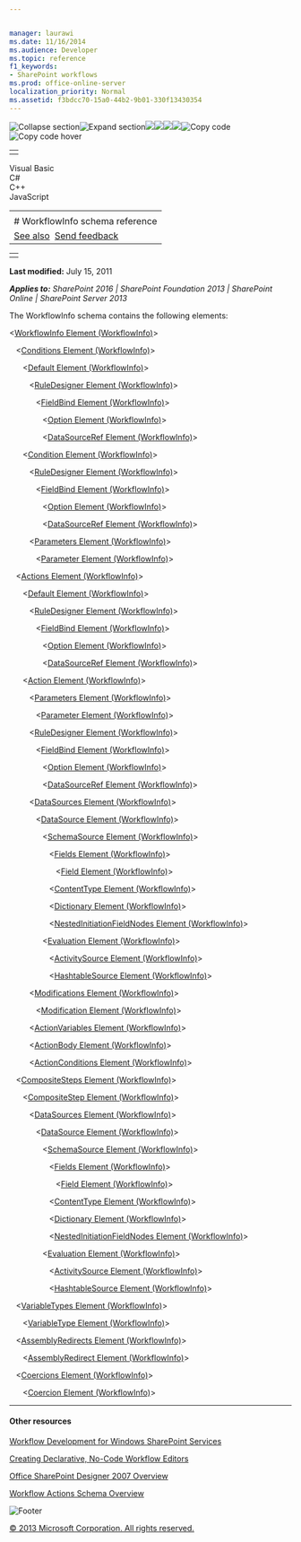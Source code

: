 ```yaml
---


manager: laurawi
ms.date: 11/16/2014
ms.audience: Developer
ms.topic: reference
f1_keywords:
- SharePoint workflows
ms.prod: office-online-server
localization_priority: Normal
ms.assetid: f3bdcc70-15a0-44b2-9b01-330f13430354
---
```


![Collapse
section](../icons/collapse_all.gif "Collapse section")![Expand
section](../icons/expand_all.gif "Expand section")![](../icons/collapse_all.gif)![](../icons/expand_all.gif)![](../icons/dropdown.gif)![](../icons/dropdownHover.gif)![Copy
code](../icons/copycode.gif "Copy code")![Copy code
hover](../icons/copycodeHighlight.gif "Copy code hover")
<table>
<tbody>
<tr class="odd">
<td align="left"></td>
</tr>
</tbody>
</table>

Visual Basic  
C\#  
C++  
JavaScript  

<table>
<tbody>
<tr class="odd">
<td align="left"><span id="runningHeaderText"></span></td>
</tr>
<tr class="even">
<td align="left"># WorkflowInfo schema reference</td>
</tr>
<tr class="odd">
<td align="left"><a href="#seeAlsoToggle">See also</a>  <span id="headfeedbackarea" class="feedbackhead"><a href="javascript:SubmitFeedback(&#39;docthis@Microsoft.com&#39;,&#39;&#39;,&#39;&#39;,&#39;&#39;,&#39;1.0.18082.1225&#39;,&#39;%0\dThank%20you%20for%20your%20feedback.%20The%20developer%20writing%20teams%20use%20your%20feedback%20to%20improve%20documentation.%20While%20we%20are%20reviewing%20your%20feedback,%20we%20may%20send%20you%20e-mail%20to%20ask%20for%20clarification%20or%20feedback%20on%20a%20solution.%20We%20do%20not%20use%20your%20e-mail%20address%20for%20any%20other%20purpose%20and%20we%20delete%20it%20after%20we%20finish%20our%20review.%0\AFor%20further%20information%20about%20the%20privacy%20policies%20of%20Microsoft,%20please%20see%20http://privacy.microsoft.com/en-us/default.aspx.%0\A%0\d&#39;,&#39;Customer%20feedback&#39;);">Send feedback</a></span></td>
</tr>
</tbody>
</table>

<table>
<colgroup>
<col width="100%" />
</colgroup>
<tbody>
<tr class="odd">
<td align="left"></td>
</tr>
</tbody>
</table>

**Last modified:** July 15, 2011

***Applies to:** SharePoint 2016 | SharePoint Foundation 2013 |
SharePoint Online | SharePoint Server 2013*

The WorkflowInfo schema contains the following elements:

\<<span sdata="link">[WorkflowInfo Element
(WorkflowInfo)](workflowinfo-element-workflowinfo.htm)</span>\>

   \<<span sdata="link">[Conditions Element
(WorkflowInfo)](conditions-element-workflowinfo.htm)</span>\>

      \<<span sdata="link">[Default Element
(WorkflowInfo)](default-element-workflowinfo.htm)</span>\>

         \<<span sdata="link">[RuleDesigner Element
(WorkflowInfo)](ruledesigner-element-workflowinfo.htm)</span>\>

            \<<span sdata="link">[FieldBind Element
(WorkflowInfo)](fieldbind-element-workflowinfo.htm)</span>\>

               \<<span sdata="link">[Option Element
(WorkflowInfo)](option-element-workflowinfo.htm)</span>\>

               \<<span sdata="link">[DataSourceRef Element
(WorkflowInfo)](datasourceref-element-workflowinfo.htm)</span>\>

      \<<span sdata="link">[Condition Element
(WorkflowInfo)](condition-element-workflowinfo.htm)</span>\>

         \<<span sdata="link">[RuleDesigner Element
(WorkflowInfo)](ruledesigner-element-workflowinfo.htm)</span>\>

            \<<span sdata="link">[FieldBind Element
(WorkflowInfo)](fieldbind-element-workflowinfo.htm)</span>\>

               \<<span sdata="link">[Option Element
(WorkflowInfo)](option-element-workflowinfo.htm)</span>\>

               \<<span sdata="link">[DataSourceRef Element
(WorkflowInfo)](datasourceref-element-workflowinfo.htm)</span>\>

         \<<span sdata="link">[Parameters Element
(WorkflowInfo)](parameters-element-workflowinfo.htm)</span>\>

            \<<span sdata="link">[Parameter Element
(WorkflowInfo)](parameter-element-workflowinfo.htm)</span>\>

   \<<span sdata="link">[Actions Element
(WorkflowInfo)](actions-element-workflowinfo.htm)</span>\>

      \<<span sdata="link">[Default Element
(WorkflowInfo)](default-element-workflowinfo.htm)</span>\>

         \<<span sdata="link">[RuleDesigner Element
(WorkflowInfo)](ruledesigner-element-workflowinfo.htm)</span>\>

            \<<span sdata="link">[FieldBind Element
(WorkflowInfo)](fieldbind-element-workflowinfo.htm)</span>\>

               \<<span sdata="link">[Option Element
(WorkflowInfo)](option-element-workflowinfo.htm)</span>\>

               \<<span sdata="link">[DataSourceRef Element
(WorkflowInfo)](datasourceref-element-workflowinfo.htm)</span>\>

      \<<span sdata="link">[Action Element
(WorkflowInfo)](action-element-workflowinfo.htm)</span>\>

         \<<span sdata="link">[Parameters Element
(WorkflowInfo)](parameters-element-workflowinfo.htm)</span>\>

            \<<span sdata="link">[Parameter Element
(WorkflowInfo)](parameter-element-workflowinfo.htm)</span>\>

         \<<span sdata="link">[RuleDesigner Element
(WorkflowInfo)](ruledesigner-element-workflowinfo.htm)</span>\>

            \<<span sdata="link">[FieldBind Element
(WorkflowInfo)](fieldbind-element-workflowinfo.htm)</span>\>

               \<<span sdata="link">[Option Element
(WorkflowInfo)](option-element-workflowinfo.htm)</span>\>

               \<<span sdata="link">[DataSourceRef Element
(WorkflowInfo)](datasourceref-element-workflowinfo.htm)</span>\>

         \<<span sdata="link">[DataSources Element
(WorkflowInfo)](datasources-element-workflowinfo.htm)</span>\>

            \<<span sdata="link">[DataSource Element
(WorkflowInfo)](datasource-element-workflowinfo.htm)</span>\>

               \<<span sdata="link">[SchemaSource Element
(WorkflowInfo)](schemasource-element-workflowinfo.htm)</span>\>

                  \<<span sdata="link">[Fields Element
(WorkflowInfo)](fields-element-workflowinfo.htm)</span>\>

                     \<<span sdata="link">[Field Element
(WorkflowInfo)](field-element-workflowinfo.htm)</span>\>

                  \<<span sdata="link">[ContentType Element
(WorkflowInfo)](contenttype-element-workflowinfo.htm)</span>\>

                  \<<span sdata="link">[Dictionary Element
(WorkflowInfo)](dictionary-element-workflowinfo.htm)</span>\>

                  \<<span sdata="link">[NestedInitiationFieldNodes
Element
(WorkflowInfo)](nestedinitiationfieldnodes-element-workflowinfo.htm)</span>\>

               \<<span sdata="link">[Evaluation Element
(WorkflowInfo)](evaluation-element-workflowinfo.htm)</span>\>

                  \<<span sdata="link">[ActivitySource Element
(WorkflowInfo)](activitysource-element-workflowinfo.htm)</span>\>

                  \<<span sdata="link">[HashtableSource Element
(WorkflowInfo)](hashtablesource-element-workflowinfo.htm)</span>\>

         \<<span sdata="link">[Modifications Element
(WorkflowInfo)](modifications-element-workflowinfo.htm)</span>\>

            \<<span sdata="link">[Modification Element
(WorkflowInfo)](modification-element-workflowinfo.htm)</span>\>

         \<<span sdata="link">[ActionVariables Element
(WorkflowInfo)](actionvariables-element-workflowinfo.htm)</span>\>

         \<<span sdata="link">[ActionBody Element
(WorkflowInfo)](actionbody-element-workflowinfo.htm)</span>\>

         \<<span sdata="link">[ActionConditions Element
(WorkflowInfo)](actionconditions-element-workflowinfo.htm)</span>\>

   \<<span sdata="link">[CompositeSteps Element
(WorkflowInfo)](compositesteps-element-workflowinfo.htm)</span>\>

      \<<span sdata="link">[CompositeStep Element
(WorkflowInfo)](compositestep-element-workflowinfo.htm)</span>\>

         \<<span sdata="link">[DataSources Element
(WorkflowInfo)](datasources-element-workflowinfo.htm)</span>\>

            \<<span sdata="link">[DataSource Element
(WorkflowInfo)](datasource-element-workflowinfo.htm)</span>\>

               \<<span sdata="link">[SchemaSource Element
(WorkflowInfo)](schemasource-element-workflowinfo.htm)</span>\>

                  \<<span sdata="link">[Fields Element
(WorkflowInfo)](fields-element-workflowinfo.htm)</span>\>

                     \<<span sdata="link">[Field Element
(WorkflowInfo)](field-element-workflowinfo.htm)</span>\>

                  \<<span sdata="link">[ContentType Element
(WorkflowInfo)](contenttype-element-workflowinfo.htm)</span>\>

                  \<<span sdata="link">[Dictionary Element
(WorkflowInfo)](dictionary-element-workflowinfo.htm)</span>\>

                  \<<span sdata="link">[NestedInitiationFieldNodes
Element
(WorkflowInfo)](nestedinitiationfieldnodes-element-workflowinfo.htm)</span>\>

               \<<span sdata="link">[Evaluation Element
(WorkflowInfo)](evaluation-element-workflowinfo.htm)</span>\>

                  \<<span sdata="link">[ActivitySource Element
(WorkflowInfo)](activitysource-element-workflowinfo.htm)</span>\>

                  \<<span sdata="link">[HashtableSource Element
(WorkflowInfo)](hashtablesource-element-workflowinfo.htm)</span>\>

   \<<span sdata="link">[VariableTypes Element
(WorkflowInfo)](variabletypes-element-workflowinfo.htm)</span>\>

      \<<span sdata="link">[VariableType Element
(WorkflowInfo)](variabletype-element-workflowinfo.htm)</span>\>

   \<<span sdata="link">[AssemblyRedirects Element
(WorkflowInfo)](assemblyredirects-element-workflowinfo.htm)</span>\>

      \<<span sdata="link">[AssemblyRedirect Element
(WorkflowInfo)](assemblyredirect-element-workflowinfo.htm)</span>\>

   \<<span sdata="link">[Coercions Element
(WorkflowInfo)](coercions-element-workflowinfo.htm)</span>\>

      \<<span sdata="link">[Coercion Element
(WorkflowInfo)](coercion-element-workflowinfo.htm)</span>\>


-------------------------------------------------------------------------------------------------------------------------------------------------------------------------------------------

#### Other resources

[Workflow Development for Windows SharePoint
Services](http://msdn.microsoft.com/library/ad7a5bf2-fab0-4b30-ae0b-46b15f16b491(Office.15).aspx)

[Creating Declarative, No-Code Workflow
Editors](http://msdn.microsoft.com/library/60dfda8d-e724-4d7d-9578-aa239c362dcf(Office.15).aspx)

[Office SharePoint Designer 2007
Overview](http://msdn.microsoft.com/library/5ef4e933-564e-4dea-b2f4-c1b621774969(Office.15).aspx)

[Workflow Actions Schema
Overview](http://msdn.microsoft.com/library/25da07cb-b228-43f2-9cdf-c8c71c3eabbb(Office.15).aspx)

![Footer](../icons/footer.gif "Footer")

[© 2013 Microsoft Corporation. All rights
reserved.](office-2013-documentation-copyright-notice.htm)



